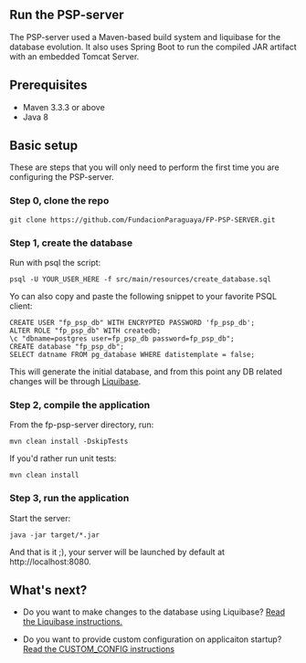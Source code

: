 ## Run the PSP-server 
The PSP-server used a Maven-based build system and liquibase for the database evolution. It also uses Spring Boot to run the compiled JAR artifact with an embedded Tomcat Server.

## Prerequisites

* Maven 3.3.3 or above
* Java 8

## Basic setup

These are steps that you will only need to perform the first time you are 
configuring the PSP-server.

### Step 0, clone the repo

```shell
git clone https://github.com/FundacionParaguaya/FP-PSP-SERVER.git
```
### Step 1, create the database

Run with psql the script:

```shell
psql -U YOUR_USER_HERE -f src/main/resources/create_database.sql
```

Yo can also copy and paste the following snippet to your favorite PSQL client:

```
CREATE USER "fp_psp_db" WITH ENCRYPTED PASSWORD 'fp_psp_db';
ALTER ROLE "fp_psp_db" WITH createdb;
\c "dbname=postgres user=fp_psp_db password=fp_psp_db";
CREATE database "fp_psp_db";
SELECT datname FROM pg_database WHERE datistemplate = false;
```

This will generate the initial database, and from this point any DB related changes will be through [Liquibase](Liquibase.md).

### Step 2, compile the application

From the fp-psp-server directory, run:

```shell
mvn clean install -DskipTests
```

If you'd rather run unit tests:

```shell
mvn clean install
```

### Step 3, run the application

Start the server:

```shell
java -jar target/*.jar
```

And that is it ;), your server will be launched by default at http://localhost:8080.

## What's next?

- Do you want to make changes to the database using Liquibase?  [Read the Liquibase instructions.](LIQUIBASE.md)

- Do you want to provide custom configuration on applicaiton startup? [Read the CUSTOM_CONFIG instructions](CUSTOM_CONFIG.md)
